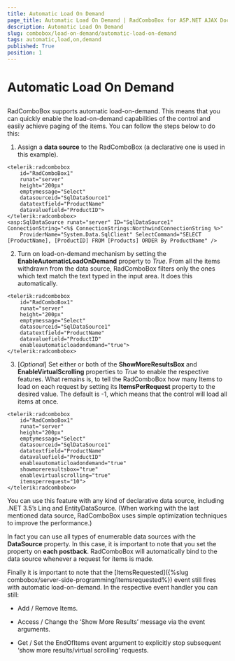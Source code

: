 ```yaml
---
title: Automatic Load On Demand
page_title: Automatic Load On Demand | RadComboBox for ASP.NET AJAX Documentation
description: Automatic Load On Demand
slug: combobox/load-on-demand/automatic-load-on-demand
tags: automatic,load,on,demand
published: True
position: 1
---
```


# Automatic Load On Demand



## 

RadComboBox supports automatic load-on-demand. This means that you can quickly enable the load-on-demand capabilities of the control and easily achieve paging of the items. You can follow the steps below to do this:

1. Assign a **data source** to the RadComboBox (a declarative one is used in this example).

````ASPNET
<telerik:radcombobox 
	id="RadComboBox1" 
	runat="server" 
	height="200px" 
	emptymessage="Select"
	datasourceid="SqlDataSource1" 
	datatextfield="ProductName" 
	datavaluefield="ProductID">
</telerik:radcombobox>
<asp:SqlDataSource runat="server" ID="SqlDataSource1" ConnectionString="<%$ ConnectionStrings:NorthwindConnectionString %>"
	ProviderName="System.Data.SqlClient" SelectCommand="SELECT [ProductName], [ProductID] FROM [Products] ORDER By ProductName" />
````





2. Turn on load-on-demand mechanism by setting the **EnableAutomaticLoadOnDemand** property to *True*. From all the items withdrawn from the data source, RadComboBox filters only the ones which text match the text typed in the input area. It does this automatically.

````ASPNET
<telerik:radcombobox 
	id="RadComboBox1" 
	runat="server" 
	height="200px" 
	emptymessage="Select"
	datasourceid="SqlDataSource1" 
	datatextfield="ProductName" 
	datavaluefield="ProductID"
	enableautomaticloadondemand="true">
</telerik:radcombobox>
````





3. [*Optional*] Set either or both of the **ShowMoreResultsBox** and **EnableVirtualScrolling** properties to *True* to enable the respective features. What remains is, to tell the RadComboBox how many Items to load on each request by setting its **ItemsPerRequest** property to the desired value. The default is -1, which means that the control will load all items at once.

````ASPNET
<telerik:radcombobox 
	id="RadComboBox1" 
	runat="server" 
	height="200px" 
	emptymessage="Select"
	datasourceid="SqlDataSource1" 
	datatextfield="ProductName" 
	datavaluefield="ProductID"
	enableautomaticloadondemand="true" 
	showmoreresultsbox="true" 
	enablevirtualscrolling="true"
	itemsperrequest="10">
</telerik:radcombobox>
````





You can use this feature with any kind of declarative data source, including .NET 3.5’s Linq and EntityDataSource. (When working with the last mentioned data source, RadComboBox uses simple optimization techniques to improve the performance.)

In fact you can use all types of enumerable data sources with the **DataSource** property. In this case, it is important to note that you set the property on **each postback**. RadComboBox will automatically bind to the data source whenever a request for items is made.

Finally it is important to note that the [ItemsRequested]({%slug combobox/server-side-programming/itemsrequested%}) event still fires with automatic load-on-demand. In the respective event handler you can still:

* Add / Remove Items.

* Access / Change the ‘Show More Results’ message via the event arguments.

* Get / Set the EndOfItems event argument to explicitly stop subsequent ‘show more results/virtual scrolling’ requests.
